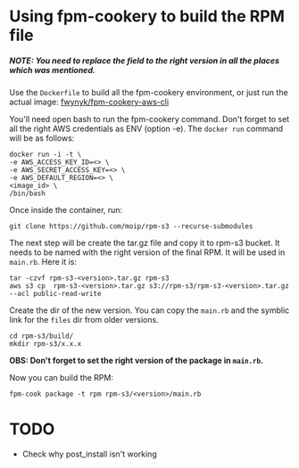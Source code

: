 # Using fpm-cookery to build the RPM file

##### NOTE: You need to replace the <version> field to the right version in all the places which was mentioned.  

Use the `Dockerfile` to build all the fpm-cookery environment, or just run the actual image: [fwynyk/fpm-cookery-aws-cli](https://hub.docker.com/r/fwynyk/fpm-cookery-aws-cli/)

You'll need open bash to run the fpm-cookery command. Don't forget to set all the right AWS credentials as ENV (option -e). The `docker run` command will be as follows:

	docker run -i -t \
	-e AWS_ACCESS_KEY_ID=<> \
	-e AWS_SECRET_ACCESS_KEY=<> \
	-e AWS_DEFAULT_REGION=<> \
	<image_id> \
	/bin/bash

Once inside the container, run:

	git clone https://github.com/moip/rpm-s3 --recurse-submodules

The next step will be create the tar.gz file and copy it to rpm-s3 bucket. It needs to be named with the right version of the final RPM. It will be used in `main.rb`. Here it is:

	tar -czvf rpm-s3-<version>.tar.gz rpm-s3
	aws s3 cp  rpm-s3-<version>.tar.gz s3://rpm-s3/rpm-s3-<version>.tar.gz --acl public-read-write	

Create the dir of the new version. You can copy the `main.rb` and the symblic link for the `files` dir from older versions.

	cd rpm-s3/build/
	mkdir rpm-s3/x.x.x

**OBS: Don't forget to set the right version of the package in `main.rb`.**

Now you can build the RPM:
	
	fpm-cook package -t rpm rpm-s3/<version>/main.rb


# TODO

* Check why post_install isn't working
